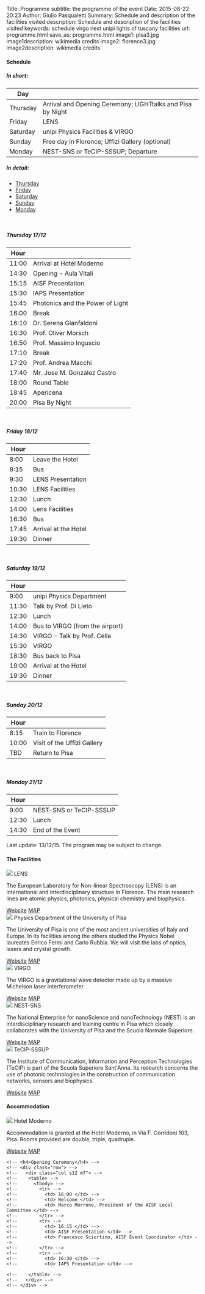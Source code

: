 Title: Programme
subtitle: the programme of the event
Date: 2015-08-22 20:23
Author: Giulio Pasqualetti
Summary: Schedule and description of the facilities visited
description: Schedule and description of the facilities visited
keywords: schedule virgo nest unipi lights of tuscany facilities
url: programme.html
save_as: programme.html
image1: pisa3.jpg
image1description: wikimedia credits
image2: florence3.jpg
image2description: wikimedia credits

<div class="section">
  <div class="row">
    <div class="col s12">
      <h4>Schedule</h4>  
      <div class="row">
	<div class="col s12">
	  <h5>In short:</h5>
	  <table>
	    <thread>
	      <tr>
		<th data-field="time">Day</th>
		<th data-field="what"></th>
	      </tr>
	    </thread>
	    <tbody>
	      <tr>
		<td>Thursday</td>
		<td>Arrival and Opening Ceremony; LIGHTtalks and Pisa by Night</td>
	      </tr>
	      <tr>
		<td>Friday</td>
		<td>LENS</td>
	      </tr>
	      <tr>
		<td>Saturday</td>
		<td>unipi Physics Facilities & VIRGO</td>
	      </tr>
	      <tr>
		<td>Sunday</td>
		<td>Free day in Florence; Uffizi Gallery (optional)</td>
	      </tr>
	      <tr>
		<td>Monday</td>
		<td>NEST-SNS or TeCIP-SSSUP; Departure</td>
	      </tr>
	    </tbody>
	   </table>
	</div>
      </div>
      <div class="row">
	<div class="col s12">
	  <h5>In detail:</h5>
	  <ul class="tabs">
            <li class="tab col m3 s12"><a class="orange-text" href="#thursday">Thursday</a></li>
            <li class="tab col m3 s12"><a class="orange-text" href="#friday">Friday</a></li>
            <li class="tab col m3 s12"><a class="orange-text" href="#saturday">Saturday</a></li>
            <li class="tab col m3 s12"><a class="orange-text" href="#sunday">Sunday</a></li>
	    <li class="tab col m3 s12"><a class="orange-text" href="#monday">Monday</a></li>
	    <div class="indicator orange" style="z-index:1"></div>
	  </ul>
	</div>
	<div id="thursday" class="col s12">
	  <br>
	  <h5>Thursday 17/12</h5>
	  <table>
	    <thread>
	      <tr>
		<th data-field="time">Hour</th>
		<th data-field="what"></th>
	      </tr>
	    </thread>
	    <tbody>
	      <tr>
		<td>11:00</td>
		<td>Arrival at Hotel Moderno</td>
	      </tr>
	      <tr>
		<td>14:30</td>
		<td>Opening - Aula Vitali</td>
	      </tr>
	      <tr>
		<td>15:15</td>
		<td>AISF Presentation</td>
	      </tr>
	      <tr>
		<td>15:30</td>
		<td>IAPS Presentation</td>
	      </tr>
	      <tr>
		<td>15:45</td>
		<td>Photonics and the Power of Light</td>
	      </tr>
	      <tr>
		<td>16:00</td>
		<td>Break</td>
	      </tr>
	      <tr>
		<td>16:10</td>
		<td>Dr. Serena Gianfaldoni</td>
	      </tr>
	      <tr>
		<td>16:30</td>
		<td>Prof. Oliver Morsch</td>
	      </tr>
	      <tr>
		<td>16:50</td>
		<td>Prof. Massimo Inguscio</td>
	      </tr>
	      <tr>
		<td>17:10</td>
		<td>Break</td>
	      </tr>
	      <tr>
		<td>17:20</td>
		<td>Prof. Andrea Macchi</td>
	      </tr>
	      <tr>
		<td>17:40</td>
		<td>Mr. Jose M. González Castro</td>
	      </tr>
	      <tr>
		<td>18:00</td>
		<td>Round Table</td>
	      </tr>
	      <tr>
		<td>18:45</td>
		<td>Apericena</td>
	      </tr>
	      <tr>
		<td>20:00</td>
		<td>Pisa By Night</td>
	      </tr>
	    </tbody>
	  </table>
	</div>
	<div id="friday" class="col s12">
	  <br>
	  <h5>Friday 18/12</h5>
	  <table>
	    <thread>
	      <tr>
		<th data-field="time">Hour</th>
		<th data-field="what"></th>
	      </tr>
	    </thread>
	    <tbody>
	      <tr>
		<td>8:00</td>
		<td>Leave the Hotel</td>
	      </tr>
	      <tr>
		<td>8:15</td>
		<td>Bus</td>
	      </tr>
	      <tr>
		<td>9:30</td>
		<td>LENS Presentation</td>
	      </tr>
	      <tr>
		<td>10:30</td>
		<td>LENS Facilities</td>
	      </tr>
	      <tr>
		<td>12:30</td>
		<td>Lunch</td>
	      </tr>
	      <tr>
		<td>14:00</td>
		<td>Lens Facilities</td>
	      </tr>
	      <tr>
		<td>16:30</td>
		<td>Bus</td>
	      </tr>
	      <tr>
		<td>17:45</td>
		<td>Arrival at the Hotel</td>
	      </tr>
	      <tr>
		<td>19:30</td>
		<td>Dinner</td>
	      </tr>
	    </tbody>
	  </table>
	</div>
	<div id="saturday" class="col s12">
	  <br>
	  <h5>Saturday 19/12</h5>
	  <table>
	    <thread>
	      <tr>
		<th data-field="time">Hour</th>
		<th data-field="what"></th>
	      </tr>
	    </thread>
	    <tbody>
	      <tr>
		<td>9:00</td>
		<td>unipi Physics Department</td>
	      </tr>
	      <tr>
		<td>11:30</td>
		<td>Talk by Prof. Di Lieto</td>
	      </tr>
	      <tr>
		<td>12:30</td>
		<td>Lunch</td>
	      </tr>
	      <tr>
		<td>14:00</td>
		<td>Bus to VIRGO (from the airport)</td>
	      </tr>
	      <tr>
		<td>14:30</td>
		<td>VIRGO - Talk by Prof. Cella</td>
	      </tr>
	      <tr>
		<td>15:30</td>
		<td>VIRGO</td>
	      </tr>
	      <tr>
		<td>18:30</td>
		<td>Bus back to Pisa</td>
	      </tr>
	      <tr>
		<td>19:00</td>
		<td>Arrival at the Hotel</td>
	      </tr>
	      <tr>
		<td>19:30</td>
		<td>Dinner</td>
	      </tr>
	    </tbody>
	  </table>
	</div>
	<div id="sunday" class="col s12">
	  <br>
	  <h5>Sunday 20/12</h5>
	  <table>
	    <thread>
	      <tr>
		<th data-field="time">Hour</th>
		<th data-field="what"></th>
	      </tr>
	    </thread>
	    <tbody>
	      <tr>
		<td>8:15</td>
		<td>Train to Florence</td>
	      </tr>
	      <tr>
		<td>10:00</td>
		<td>Visit of the Uffizi Gallery</td>
	      </tr>
	      <tr>
		<td>TBD</td>
		<td>Return to Pisa</td>
	      </tr>
	    </tbody>
	  </table>
	</div>
	<div id="monday" class="col s12">
	  <br>
	  <h5>Monday 21/12</h5>
	  <table>
	    <thread>
	      <tr>
		<th data-field="time">Hour</th>
		<th data-field="what"></th>
	      </tr>
	    </thread>
	    <tbody>
	      <tr>
		<td>9:00</td>
		<td>NEST-SNS or TeCIP-SSSUP</td>
	      </tr>
	      <tr>
		<td>12:30</td>
		<td>Lunch</td>
	      </tr>
	      <tr>
		<td>14:30</td>
		<td>End of the Event</td>
	      </tr>
	    </tbody>
	  </table>
	</div>
      </div>
      <p>Last update: 13/12/15. The program may be subject to change.</p>
    </div>
  </div>
</div>
	
<!-- <table> -->
<!--   <thead> -->
<!-- 	  <tr> -->
<!-- 	    <th data-field="time">Hour</th> -->
<!-- 	    <th data-field="thursday">Thursday 17/12</th> -->
<!--       <th data-field="friday">Friday 18/12</th> -->
<!-- 	    <th data-field="saturday">Saturday 19/12</th> -->
<!-- 	    <th data-field="sunday">Sunday 20/12</th> -->
<!--       <th data-field="monday">Monday 21/12</th> -->
<!-- 	  </tr> -->
<!--   </thead> -->

<!--         <tbody> -->
<!-- 	  <tr> -->
<!-- 	    <td>9:00</td> -->
<!-- 	    <td></td> -->
<!-- 	    <td>LENS</td> -->
<!-- 	    <td>unipi Physics Facilities</td> -->
<!-- 	    <td>Tourism in Florence</td> -->
<!-- 	    <td>NEST-SNS or TeCIP-SSSUP</td> -->
<!-- 	  </tr>	  <tr> -->
<!-- 	    <td>11:30</td> -->
<!-- 	    <td></td> -->
<!-- 	    <td></td> -->
<!-- 	    <td>Guest lectures</td> -->
<!-- 	    <td></td> -->
<!-- 	    <td></td> -->
<!-- 	  </tr>	  <tr> -->
<!-- 	    <td>13:00</td> -->
<!-- 	    <td></td> -->
<!-- 	    <td></td> -->
<!-- 	    <td>Lunch</td> -->
<!-- 	    <td></td> -->
<!-- 	    <td>Lunch</td> -->
<!-- 	  </tr>	  <tr> -->
<!-- 	    <td>14:00</td> -->
<!-- 	    <td></td> -->
<!-- 	    <td></td> -->
<!-- 	    <td>VIRGO</td> -->
<!-- 	    <td></td> -->
<!-- 	    <td>Departure</td> -->
<!-- 	  </tr>	  <tr> -->
<!-- 	    <td>15:00</td> -->
<!-- 	    <td>Opening Ceremony</td> -->
<!-- 	    <td></td> -->
<!-- 	    <td></td> -->
<!-- 	    <td></td> -->
<!-- 	    <td></td> -->
<!-- 	  </tr>	  <tr> -->
<!-- 	    <td>17:00</td> -->
<!-- 	    <td>EPS Light Talk</td> -->
<!-- 	    <td></td> -->
<!-- 	    <td></td> -->
<!-- 	    <td></td> -->
<!-- 	    <td></td> -->
<!-- 	  </tr>	  <tr> -->
<!-- 	    <td>20:00</td> -->
<!-- 	    <td>Dinner</td> -->
<!-- 	    <td>Dinner</td> -->
<!-- 	    <td>Dinner</td> -->
<!-- 	    <td>Dinner in Florence</td> -->
<!-- 	    <td></td> -->
<!-- 	  </tr>	  <tr> -->
<!-- 	    <td>21:00</td> -->
<!-- 	    <td>Nightly visit of Pisa</td> -->
<!-- 	    <td>Free evening</td> -->
<!-- 	    <td></td> -->
<!-- 	    <td></td> -->
<!-- 	    <td></td> -->
<!-- 	  </tr> -->
<!--         </tbody> -->
<!--       </table><br> -->
<!--       <p>Last update: September, 23th. The program may be subject to change.</p> -->
<!--     </div> -->
<!--   </div> -->
<!-- </div> -->

<div class="section">

  <h4>The Facilities</h4>

  <div class="row">
    <div class="col s12">
      <div class="col s12 m7">
	<div class="card">
	  <div class="card-image">
            <img src="{filename}/images/LENS-1.jpg">
            <span class="card-title">LENS</span>
	  </div>
	  <div class="card-content">
            <p>The European Laboratory for Non-linear Spectroscopy (LENS) is an international and interdisciplinary structure in Florence. The main research lines are atomic physics, photonics, physical chemistry and biophysics.</p>
	  </div>
	  <div class="card-action">
            <a href="http://www.lens.unifi.it/">Website</a>
	    <a href="http://www.openstreetmap.org/?mlat=43.81879&amp;mlon=11.19292#map=17/43.81879/11.19292">MAP</a>
	  </div>
	</div>
      </div>
    </div>
  </div>
  <div class="row">
    <div class="col s12">
      <div class="col s12 m7">
	<div class="card">
	  <div class="card-image">
            <img src="{filename}/images/DFUNIPI.jpg">
            <span class="card-title">Physics Department of the University of Pisa</span>
	  </div>
	  <div class="card-content">
            <p>The University of Pisa is one of the most ancient universities of Italy and Europe. In its facilities among the others studied the Physics Nobel laureates Enrico Fermi and Carlo Rubbia. We will visit the labs of optics, lasers and crystal growth.</p>
	  </div>
	  <div class="card-action">
            <a href="https://www.df.unipi.it/">Website</a>
	    <a href="http://www.openstreetmap.org/?mlat=43.72075&amp;mlon=10.40781#map=19/43.72075/10.40781">MAP</a>
	  </div>
	</div>
      </div>
    </div>
  </div>
  <div class="row">
    <div class="col s12">
      <div class="col s12 m7">
	<div class="card">
	  <div class="card-image">
            <img src="{filename}/images/VIRGO.jpg">
            <span class="card-title">VIRGO</span>
	  </div>
	  <div class="card-content">
            <p>The VIRGO is a gravitational wave detector made up by a massive Michelson laser interferometer. </p>
	  </div>
	  <div class="card-action">
            <a href="http://www.ego-gw.it/">Website</a>
	    <a href="http://www.openstreetmap.org/?mlat=43.6310&amp;mlon=10.5040#map=14/43.6310/10.5040">MAP</a>
	  </div>
	</div>
      </div>
    </div>
  </div>
  
  <div class="row">
    <div class="col s12">
      <div class="col s12 m7">
	<div class="card">
	  <div class="card-image">
            <img src="{filename}/images/NEST-small-2.jpg">
            <span class="card-title">NEST-SNS</span>
	  </div>
	  <div class="card-content">
            <p>The National Enterprise for nanoScience and nanoTechnology (NEST) is an interdisciplinary research and training centre in Pisa which closely collaborates with the University of Pisa and the Scuola Normale Superiore. </p>
	  </div>
	  <div class="card-action">
            <a href="http://www.laboratorionest.it/">Website</a>
	    <a href="http://www.openstreetmap.org/?mlat=43.71394&amp;mlon=10.40952#map=17/43.71394/10.40952">MAP</a>
	  </div>
	</div>
      </div>
    </div>
  </div>
    
  <div class="row">
    <div class="col s12">
      <div class="col s12 m7">
	<div class="card">
	  <div class="card-image">
            <img src="{filename}/images/tecip2.png">
            <span class="card-title">TeCIP-SSSUP</span>
	  </div>
	  <div class="card-content">
            <p>The Institute of Communication, lnformation and Perception Technologies (TeCIP) is part of the Scuola Superiore Sant'Anna. Its research concerns the use of photonic technologies in the construction of communication networks, sensors and biophysics. </p>
	  </div>
	  <div class="card-action">
            <a href="http://www.santannapisa.it/it/istituto/tecip/istituto-tecip">Website</a>
	    <a href="http://www.openstreetmap.org/?mlat=43.71878&mlon=10.42274#map=18/43.71878/10.42274">MAP</a>
	  </div>
	</div>
      </div>
    </div>
  </div>
  

  
  <h4>Accommodation</h4>
    <div class="row">
    <div class="col s12">
      <div class="col s12 m7">
	<div class="card">
	  <div class="card-image">
            <img src="{filename}/images/hotel.jpg">
            <span class="card-title">Hotel Moderno</span>
	  </div>
	  <div class="card-content">
            <p>Accommodation is granted at the Hotel Moderno, in Via F. Corridoni 103, Pisa. Rooms provided are double, triple, quadruple.</p>
	  </div>
	  <div class="card-action">
            <a href="http://www.hotelmoderno.pisa.it/en/">Website</a>
	    <a href="http://www.openstreetmap.org/?mlat=43.70782&amp;mlon=10.40187#map=19/43.70782/10.40187">MAP</a>
	  </div>
	</div>
      </div>
    </div>
  </div>

    <!-- <h4>Opening Ceremony</h4> -->
    <!-- <div class="row"> -->
    <!--   <div class="col s12 m7"> -->
    <!-- 	<table> -->
    <!-- 	  <tbody> -->
    <!-- 	    <tr> -->
    <!-- 	      <td> 16:00 </td> -->
    <!-- 	      <td> Welcome </td> -->
    <!-- 	      <td> Marco Morrone, President of the AISF Local Committee </td> -->
    <!-- 	    </tr> -->
    <!-- 	    <tr> -->
    <!-- 	      <td> 16:15 </td> -->
    <!-- 	      <td> AISF Presentation </td> -->
    <!-- 	      <td> Francesco Sciortino, AISF Event Coordinator </td> -->
    <!-- 	    </tr> -->
    <!-- 	    <tr> -->
    <!-- 	      <td> 16:30 </td> -->
    <!-- 	      <td> IAPS Presentation </td> -->
	      
    <!-- 	</table> -->
    <!--   </div> -->
    <!-- </div> -->
    
</div>

